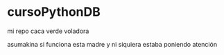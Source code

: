 # cursoPythonDB
mi repo caca verde voladora

asumakina si funciona esta madre
y ni siquiera estaba poniendo
atención
